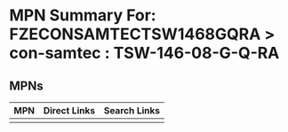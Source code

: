 



# MPN Summary For: FZECONSAMTECTSW1468GQRA > con-samtec : TSW-146-08-G-Q-RA

## MPNs
  

|MPN|Direct Links|Search Links|
| :--- | :--- | :--- |
||||
